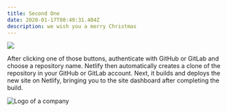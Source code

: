 ```yaml
---
title: Second One
date: 2020-01-17T08:49:31.404Z
description: we wish you a merry Christmas
---
```

![](/img/radio-free-europe.png)

After clicking one of those buttons, authenticate with GitHub or GitLab and choose a repository name. Netlify then automatically creates a clone of the repository in your GitHub or GitLab account. Next, it builds and deploys the new site on Netlify, bringing you to the site dashboard after completing the build.

![Logo of a company](/img/radio-free-europe.png "RFERL")
